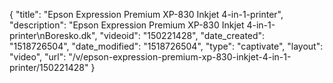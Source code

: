 {
    "title": "Epson Expression Premium XP-830 Inkjet 4-in-1-printer",
    "description": "Epson Expression Premium XP-830 Inkjet 4-in-1-printer\nBoresko.dk",
    "videoid": "150221428",
    "date_created": "1518726504",
    "date_modified": "1518726504",
    "type": "captivate",
    "layout": "video",
    "url": "\/v\/epson-expression-premium-xp-830-inkjet-4-in-1-printer\/150221428"
}